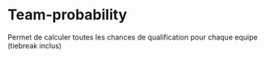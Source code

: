 # Team-probability

Permet de calculer toutes les chances de qualification pour chaque equipe (tiebreak inclus)
